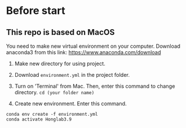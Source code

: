 # Before start
## This repo is based on MacOS 
You need to make new virtual environment on your computer.
Download anaconda3 from this link: https://www.anaconda.com/download

1. Make new directory for using project.
2. Download ```environment.yml``` in the project folder.
3. Turn on 'Terminal' from Mac. Then, enter this command to change directory.
 ```cd (your folder name)```

4. Create new environment. Enter this command.

  ```Terminal
  conda env create -f environment.yml 
  conda activate Honglab3.9
  ```